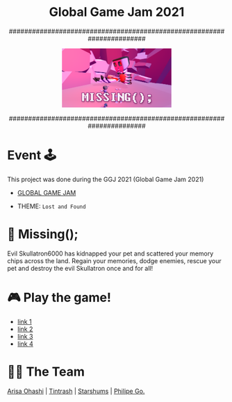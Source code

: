 <h1 align="center">Global Game Jam 2021</h1>

<p align="center">#######################################################################</p>


<p align="center"><img src="./media/background.png" width="50%" height="50%"></p>

<p align="center">#######################################################################</p>

# Event :joystick:

This project was done during the GGJ 2021 (Global Game Jam 2021)

- [GLOBAL GAME JAM](https://globalgamejam.org/2021/games/team-01-amber-1)

- THEME: ``` Lost and Found ```

# :game_die: Missing();  

Evil Skullatron6000 has kidnapped your pet and scattered your memory chips across the land. Regain your memories, dodge enemies, rescue your pet and destroy the evil Skullatron once and for all!

# :video_game: Play the game!   
- [link 1](https://philipego.itch.io/missing)
- [link 2](https://eternalodyssey10.itch.io/missing)
- [link 3](https://starshums.itch.io/missing)
- [link 4](https://vanillaspace.itch.io/missing)


# :man_technologist: The Team 

[Arisa Ohashi](https://github.com/VanillaSpace) | [Tintrash](https://github.com/tintrash08) | [Starshums](https://github.com/starshums) | [Philipe Go.](https://github.com/philipe-go)
